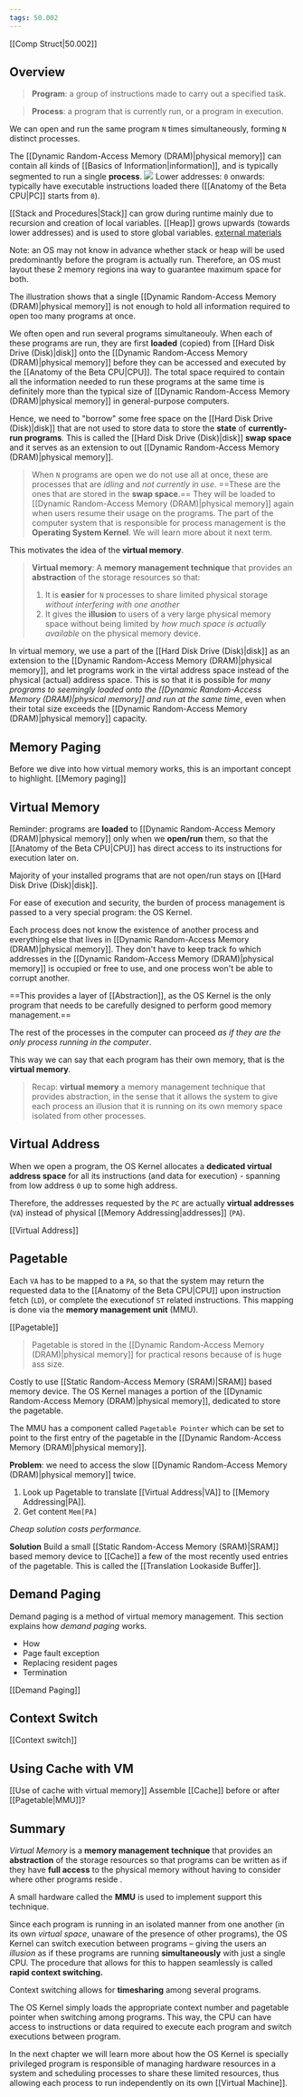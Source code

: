 ```yaml
---
tags: 50.002
---
```

[[Comp Struct|50.002]]

## Overview
> **Program**: a group of instructions made to carry out a specified task.

> **Process**: a program that is currently run, or a program in execution.

We can open and run the same program `N` times simultaneously, forming `N` distinct processes.

The [[Dynamic Random-Access Memory (DRAM)|physical memory]] can contain all kinds of [[Basics of Information|information]], and is typically segmented to run a single **process**.
![](https://dropbox.com/s/m1vg38rki9m5z1i/memimage.png?raw=1)
Lower addresses: `0` onwards: typically have executable instructions loaded there ([[Anatomy of the Beta CPU|PC]] starts from `0`).

[[Stack and Procedures|Stack]] can grow during runtime mainly due to recursion and creation of local variables.
[[Heap]] grows upwards (towards lower addresses) and is used to store global variables. [external materials](http://www.enderunix.org/docs/memory.pdf)

Note: an OS may not know in advance whether stack or heap will be used predominantly before the program is actually run. Therefore, an OS must layout these 2 memory regions ina way to guarantee maximum space for both.

The illustration shows that a single [[Dynamic Random-Access Memory (DRAM)|physical memory]] is not enough to hold all information required to open too many programs at once.

We often open and run several programs simultaneouly.
When each of these programs are run, they are first **loaded** (copied) from [[Hard Disk Drive (Disk)|disk]] onto the [[Dynamic Random-Access Memory (DRAM)|physical memory]] before they can be accessed and executed by the [[Anatomy of the Beta CPU|CPU]]. The total space required to contain all the information needed to run these programs at the same time is definitely more than the typical size of [[Dynamic Random-Access Memory (DRAM)|physical memory]] in general-purpose computers.

Hence, we need to "borrow" some free space on the [[Hard Disk Drive (Disk)|disk]] that are not used to store data to store the **state** of **currently-run programs**. This is called the [[Hard Disk Drive (Disk)|disk]] **swap space** and it serves as an extension to out [[Dynamic Random-Access Memory (DRAM)|physical memory]].

> When `N` programs are open we do not use all at once, these are processes that are *idling* and *not currently in use*. ==These are the ones that are stored in the **swap space**.== They will be loaded to [[Dynamic Random-Access Memory (DRAM)|physical memory]] again when users resume their usage on the programs. The part of the computer system that is responsible for process management is the **Operating System Kernel**. We will learn more about it next term.


This motivates the idea of the **virtual memory**.

> **Virtual memory**:
> A **memory management technique** that provides an **abstraction** of the storage resources so that:
> 1. It is **easier** for `N` processes to share limited physical storage *without interfering with one another*
> 2. It gives the **illusion** to users of a very large physical memory space without being limited by *how much space is actually available* on the physical memory device.

In virtual memory, we use a part of the [[Hard Disk Drive (Disk)|disk]] as an extension to the [[Dynamic Random-Access Memory (DRAM)|physical memory]], and let programs work in the virtal address space instead of the physical (actual) addiress space. This is so that it is possible for *many programs to seemingly loaded onto the [[Dynamic Random-Access Memory (DRAM)|physical memory]] and run at the same time*, even when their total size exceeds the [[Dynamic Random-Access Memory (DRAM)|physical memory]] capacity.

## Memory Paging
Before we dive into how virtual memory works, this is an important concept to highlight.
[[Memory paging]]

## Virtual Memory
Reminder: programs are **loaded** to [[Dynamic Random-Access Memory (DRAM)|physical memory]] only when we **open/run** them, so that the [[Anatomy of the Beta CPU|CPU]] has direct access to its instructions for execution later on.

Majority of your installed programs that are not open/run stays on [[Hard Disk Drive (Disk)|disk]].

For ease of execution and security, the burden of process management is passed to a very special program: the OS Kernel.

Each process does not know the existence of another process and everything else that lives in [[Dynamic Random-Access Memory (DRAM)|physical memory]]. They don't have to keep track fo which addresses in the [[Dynamic Random-Access Memory (DRAM)|physical memory]] is occupied or free to use, and one process won't be able to corrupt another.

==This provides a layer of [[Abstraction]], as the OS Kernel is the only program that needs to be carefully designed to perform good memory management.==

The rest of the processes in the computer can proceed *as if they are the only process running in the computer*.

This way we can say that each program has their own memory, that is the **virtual memory**.

> Recap: **virtual memory**
> a memory management technique that provides abstraction, in the sense that it allows the system to give each process an illusion that it is running on its own memory space isolated from other processes.

## Virtual Address
When we open a program, the OS Kernel allocates a **dedicated virtual address space** for all its instructions (and data for execution) - spanning from low address `0` up to some high address.

Therefore, the addresses requested by the `PC` are actually **virtual addresses** (`VA`) instead of physical [[Memory Addressing|addresses]] (`PA`).

[[Virtual Address]]

## Pagetable
Each `VA` has to be mapped to a `PA`, so that the system may return the requested data to the [[Anatomy of the Beta CPU|CPU]] upon instruction fetch (`LD`), or complete the executionof `ST` related instructions. This mapping is done via the **memory management unit** (MMU).

[[Pagetable]]

> Pagetable is stored in the [[Dynamic Random-Access Memory (DRAM)|physical memory]] for practical resons because of is huge ass size.

Costly to use [[Static Random-Access Memory (SRAM)|SRAM]] based memory device. The OS Kernel manages a portion of the [[Dynamic Random-Access Memory (DRAM)|physical memory]], dedicated to store the pagetable.

The MMU has a component called `Pagetable Pointer` which can be set to point to the first entry of the pagetable in the [[Dynamic Random-Access Memory (DRAM)|physical memory]].

**Problem**: we need to access the slow [[Dynamic Random-Access Memory (DRAM)|physical memory]] twice.
1. Look up Pagetable to translate [[Virtual Address|VA]] to [[Memory Addressing|PA]].
2. Get content `Mem[PA]`

*Cheap solution costs performance.*

**Solution**
Build a small [[Static Random-Access Memory (SRAM)|SRAM]] based memory device to [[Cache]] a few of the most recently used entries of the pagetable. This is called the [[Translation Lookaside Buffer]].

## Demand Paging
Demand paging is a method of virtual memory management. This section explains how _demand paging_ works.

- How
- Page fault exception
- Replacing resident pages
- Termination

[[Demand Paging]]

## Context Switch
[[Context switch]]

## Using Cache with VM
[[Use of cache with virtual memory]]
Assemble [[Cache]] before or after [[Pagetable|MMU]]?

## Summary
_Virtual Memory_ is a **memory management technique** that provides an **abstraction** of the storage resources so that programs can be written as if they have **full access** to the physical memory without having to consider where other programs reside .

A small hardware called the **MMU** is used to implement support this technique.

Since each program is running in an isolated manner from one another (in its own _virtual space_, unaware of the presence of other programs), the OS Kernel can switch execution between programs – giving the users an _illusion_ as if these programs are running **simultaneously** with just a single CPU. The procedure that allows for this to happen seamlessly is called **rapid context switching.**

Context switching allows for **timesharing** among several programs.

The OS Kernel simply loads the appropriate context number and pagetable pointer when switching among programs. This way, the CPU can have access to instructions or data required to execute each program and switch executions between program.

In the next chapter we will learn more about how the OS Kernel is specially privileged program is responsible of managing hardware resources in a system and scheduling processes to share these limited resources, thus allowing each process to run independently on its own [[Virtual Machine]].